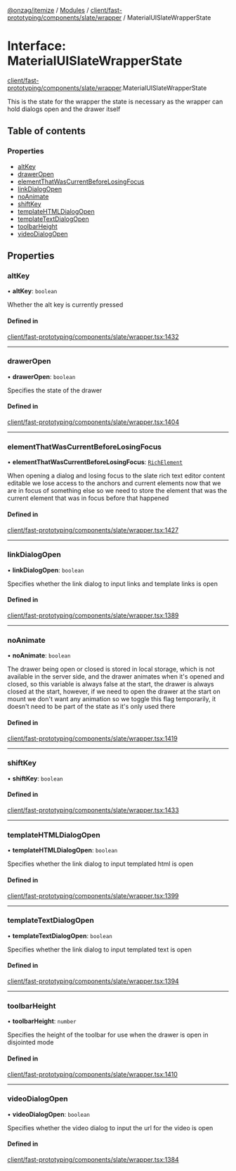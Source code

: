 [@onzag/itemize](../README.md) / [Modules](../modules.md) / [client/fast-prototyping/components/slate/wrapper](../modules/client_fast_prototyping_components_slate_wrapper.md) / MaterialUISlateWrapperState

# Interface: MaterialUISlateWrapperState

[client/fast-prototyping/components/slate/wrapper](../modules/client_fast_prototyping_components_slate_wrapper.md).MaterialUISlateWrapperState

This is the state for the wrapper
the state is necessary as the wrapper can hold dialogs open
and the drawer itself

## Table of contents

### Properties

- [altKey](client_fast_prototyping_components_slate_wrapper.MaterialUISlateWrapperState.md#altkey)
- [drawerOpen](client_fast_prototyping_components_slate_wrapper.MaterialUISlateWrapperState.md#draweropen)
- [elementThatWasCurrentBeforeLosingFocus](client_fast_prototyping_components_slate_wrapper.MaterialUISlateWrapperState.md#elementthatwascurrentbeforelosingfocus)
- [linkDialogOpen](client_fast_prototyping_components_slate_wrapper.MaterialUISlateWrapperState.md#linkdialogopen)
- [noAnimate](client_fast_prototyping_components_slate_wrapper.MaterialUISlateWrapperState.md#noanimate)
- [shiftKey](client_fast_prototyping_components_slate_wrapper.MaterialUISlateWrapperState.md#shiftkey)
- [templateHTMLDialogOpen](client_fast_prototyping_components_slate_wrapper.MaterialUISlateWrapperState.md#templatehtmldialogopen)
- [templateTextDialogOpen](client_fast_prototyping_components_slate_wrapper.MaterialUISlateWrapperState.md#templatetextdialogopen)
- [toolbarHeight](client_fast_prototyping_components_slate_wrapper.MaterialUISlateWrapperState.md#toolbarheight)
- [videoDialogOpen](client_fast_prototyping_components_slate_wrapper.MaterialUISlateWrapperState.md#videodialogopen)

## Properties

### altKey

• **altKey**: `boolean`

Whether the alt key is currently pressed

#### Defined in

[client/fast-prototyping/components/slate/wrapper.tsx:1432](https://github.com/onzag/itemize/blob/5c2808d3/client/fast-prototyping/components/slate/wrapper.tsx#L1432)

___

### drawerOpen

• **drawerOpen**: `boolean`

Specifies the state of the drawer

#### Defined in

[client/fast-prototyping/components/slate/wrapper.tsx:1404](https://github.com/onzag/itemize/blob/5c2808d3/client/fast-prototyping/components/slate/wrapper.tsx#L1404)

___

### elementThatWasCurrentBeforeLosingFocus

• **elementThatWasCurrentBeforeLosingFocus**: [`RichElement`](../modules/client_internal_text_serializer.md#richelement)

When opening a dialog and losing focus to the slate rich text editor content editable
we lose access to the anchors and current elements now that we are in focus of something
else so we need to store the element that was the current element that was in focus
before that happened

#### Defined in

[client/fast-prototyping/components/slate/wrapper.tsx:1427](https://github.com/onzag/itemize/blob/5c2808d3/client/fast-prototyping/components/slate/wrapper.tsx#L1427)

___

### linkDialogOpen

• **linkDialogOpen**: `boolean`

Specifies whether the link dialog to input links and template links is open

#### Defined in

[client/fast-prototyping/components/slate/wrapper.tsx:1389](https://github.com/onzag/itemize/blob/5c2808d3/client/fast-prototyping/components/slate/wrapper.tsx#L1389)

___

### noAnimate

• **noAnimate**: `boolean`

The drawer being open or closed is stored in local storage, which is not available in the server
side, and the drawer animates when it's opened and closed, so this variable is always false at the
start, the drawer is always closed at the start, however, if we need to open the drawer at the start
on mount we don't want any animation so we toggle this flag temporarily, it doesn't need to be part
of the state as it's only used there

#### Defined in

[client/fast-prototyping/components/slate/wrapper.tsx:1419](https://github.com/onzag/itemize/blob/5c2808d3/client/fast-prototyping/components/slate/wrapper.tsx#L1419)

___

### shiftKey

• **shiftKey**: `boolean`

#### Defined in

[client/fast-prototyping/components/slate/wrapper.tsx:1433](https://github.com/onzag/itemize/blob/5c2808d3/client/fast-prototyping/components/slate/wrapper.tsx#L1433)

___

### templateHTMLDialogOpen

• **templateHTMLDialogOpen**: `boolean`

Specifies whether the link dialog to input templated html is open

#### Defined in

[client/fast-prototyping/components/slate/wrapper.tsx:1399](https://github.com/onzag/itemize/blob/5c2808d3/client/fast-prototyping/components/slate/wrapper.tsx#L1399)

___

### templateTextDialogOpen

• **templateTextDialogOpen**: `boolean`

Specifies whether the link dialog to input templated text is open

#### Defined in

[client/fast-prototyping/components/slate/wrapper.tsx:1394](https://github.com/onzag/itemize/blob/5c2808d3/client/fast-prototyping/components/slate/wrapper.tsx#L1394)

___

### toolbarHeight

• **toolbarHeight**: `number`

Specifies the height of the toolbar for use
when the drawer is open in disjointed mode

#### Defined in

[client/fast-prototyping/components/slate/wrapper.tsx:1410](https://github.com/onzag/itemize/blob/5c2808d3/client/fast-prototyping/components/slate/wrapper.tsx#L1410)

___

### videoDialogOpen

• **videoDialogOpen**: `boolean`

Specifies whether the video dialog to input the url for the video is open

#### Defined in

[client/fast-prototyping/components/slate/wrapper.tsx:1384](https://github.com/onzag/itemize/blob/5c2808d3/client/fast-prototyping/components/slate/wrapper.tsx#L1384)
